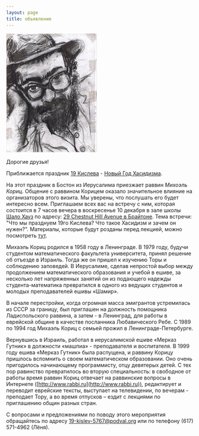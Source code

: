 ```yaml
---
layout: page
title: объявление
---
```


![](koritz.jpg)

Дорогие друзья!

Приближается праздник [19 Кислева](http://www.chabad.org/library/article.asp?AID=63817) -
[Новый Год Хасидизма](http://www.chabad.org/library/article.asp?AID=335659).

На этот праздник в Бостон из Иерусалима приезжает раввин *Михоэль Кориц*.
Общение с раввином Корицем оказало значительное влияние на организаторов этого визита.
Мы уверены, что послушать его будет интересно всем. Приглашаем всех вас на встречу с ним,
которая состоится в 7 часов вечера в воскресенье 10 декабря в зале школы
[Шало Хауз](http://www.shaloh.org/) по адресу:
[29 Chestnut Hill Avenue в Брайтоне](http://maps.google.com/maps?f=q&hl=en&q=29+Chestnut+Hill+Avenue+Brighton+MA&ie=UTF8&z=16&om=1&iwloc=addr).
Тема встречи: "Что мы празднуем 19го Кислева? Что такое Хасидизм и зачем он нужен?".
Материалы, которые будут розданы перед лекцией, можно посмотреть
[тут](https://docs.google.com/document/d/1VfumAcWjdpuKBvGJSyipmEffiPosfJobpahimqrU8NE/edit?usp=sharing).

Михаэль Кориц родился в 1958 году в Ленинграде. В 1979 году, будучи студентом математического
факультета университета, принял решение об отъезде в Израиль. Тогда же он пришел к изучению Торы и
соблюдению заповедей. В Иерусалиме, сделав непростой выбор между продолжением математического
образования и учебой в ешиве, за несколько лет напряженных занятий он из подающего надежды
студента-математика превратился в одного из ведущих студентов и молодых преподавателей ешивы «Шамир».

В начале перестройки, когда огромная масса эмигрантов устремилась из СССР за границу, был приглашен
на должность помощника Ладиспольского раввина, а затем - в Ленинград, для работы в еврейской общине
в качестве посланника Любавического Ребе. С 1989 по 1994 год Михаэль Кориц с семьей прожил в
Ленинграде-Петербурге.

Вернувшись в Израиль, работал в иерусалимской ешиве «Мерказ Гутник» в должности «машпиа» -
преподавателя и воспитателя. В 1999 году ешива «Мерказ Гутник» была распущена, и раввину Корицу
пришлось вспомнить о своем математическом образовании. Оно очень пригодилось начинающему
программисту, отцу девятерых детей. С тех пор равинство превратилось во вторую специальность:
в свободное от работы время раввин Кориц отвечает на раввинские вопросы в Интернете
([http://www.rabbi.ru](http://www.rabbi.ru)), редактирует и переводит еврейские тексты, выступает
на телевидении, по вечерам - преподает Тору, а во время отпусков – ездит с лекциями по приглашению
общин разных стран.

С вопросами и предложениями по поводу этого мероприятия обращайтесь по адресу
19-kislev-5767@podval.org или по телефону (617) 571-4962 (Лёня).
